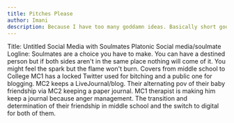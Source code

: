 ```yaml
---
title: Pitches Please
author: Imani
description: Because I have too many goddamn ideas. Basically short google keep sized ideas that filter through my brain but I dont have the time to flesh out at the current  
---
```


Title: Untitled Social Media with Soulmates
Platonic Social media/soulmate
Logline: Soulmates are a choice you have to make. You can have a destined person but if both sides aren't in the same place nothing will come of it. You might feel the spark but the flame won't burn. 
Covers from middle school to College MC1 has a locked Twitter used for bitching and a public one for blogging. MC2 keeps a LiveJournal/blog. Their alternating pov of their baby friendship via MC2 keeping a paper journal. MC1 therapist is making him keep a journal because anger management. The transition and determination of their friendship in middle school and the switch to digital for both of them. 

